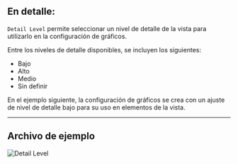 ## En detalle:
`Detail Level` permite seleccionar un nivel de detalle de la vista para utilizarlo en la configuración de gráficos.

Entre los niveles de detalle disponibles, se incluyen los siguientes:
- Bajo
- Alto
- Medio
- Sin definir

En el ejemplo siguiente, la configuración de gráficos se crea con un ajuste de nivel de detalle bajo para su uso en elementos de la vista.
___
## Archivo de ejemplo

![Detail Level](./DSRevitNodesUI.DetailLevel_img.jpg)

